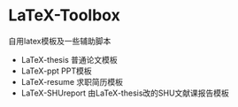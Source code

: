 # LaTeX-Toolbox
自用latex模板及一些辅助脚本

- LaTeX-thesis 普通论文模板
- LaTeX-ppt PPT模板
- LaTeX-resume 求职简历模板
- LaTeX-SHUreport 由LaTeX-thesis改的SHU文献课报告模板
